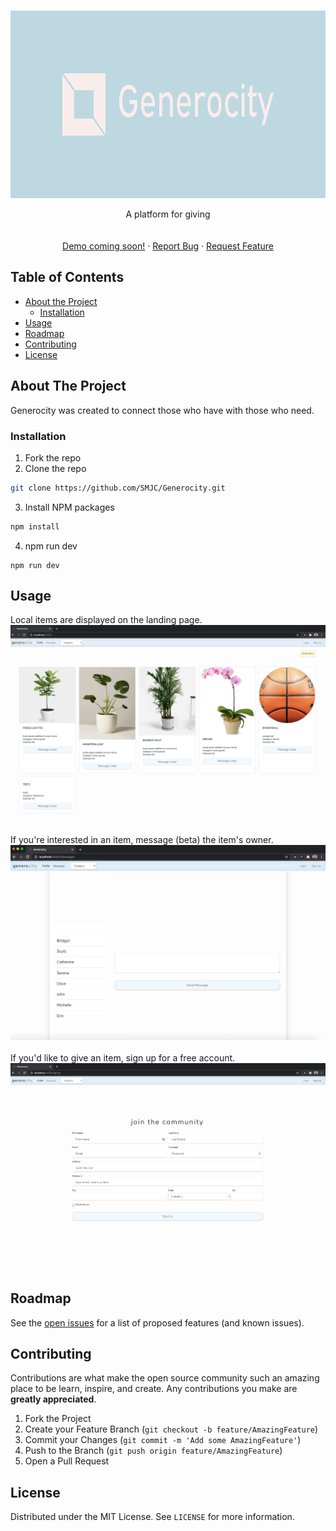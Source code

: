 
<!--
*** Thanks for checking out this README Template. If you have a suggestion that would
*** make this better, please fork the repo and create a pull request or simply open
*** an issue with the tag "enhancement".
*** Thanks again! Now go create something AMAZING! :D
-->





<!-- PROJECT SHIELDS -->
<!--
*** I'm using markdown "reference style" links for readability.
*** Reference links are enclosed in brackets [ ] instead of parentheses ( ).
*** See the bottom of this document for the declaration of the reference variables
*** for contributors-url, forks-url, etc. This is an optional, concise syntax you may use.
*** https://www.markdownguide.org/basic-syntax/#reference-style-links
-->
<!-- [![Contributors][contributors-shield]][contributors-url]
[![Forks][forks-shield]][forks-url]
[![Stargazers][stars-shield]][stars-url]
[![Issues][issues-shield]][issues-url]
[![MIT License][license-shield]][license-url]
[![LinkedIn][linkedin-shield]][linkedin-url] -->



<!-- PROJECT LOGO -->
<br />
<p align="center">
 <p align="center">
  <img
    alt="path-19 logo"
    src="./assets/logo.png"
    height="300"
  />
     </p>

  <p align="center">
    A platform for giving
    <br />
<!--     <a href="https://github.com/wellhaus/path-19.git"><strong>Docs coming soon!</strong></a> -->
    <br />
    <br />
    <a href="https://github.com/SMJC/Generocity.git">Demo coming soon!</a>
    ·
    <a href="https://github.com/SMJC/Generocity.git/issues">Report Bug</a>
    ·
    <a href="https://github.com/SMJC/Generocity.git/issues">Request Feature</a>
  </p>
</p>



<!-- TABLE OF CONTENTS -->
## Table of Contents

* [About the Project](#about-the-project)
  * [Installation](#installation)
* [Usage](#usage)
* [Roadmap](#roadmap)
* [Contributing](#contributing)
* [License](#license)
<!--  * [Contact](#contact)
* [Acknowledgements](#acknowledgements)  -->



<!-- ABOUT THE PROJECT -->
## About The Project

<!-- [![Product Name Screen Shot][product-screenshot]](https://example.com) -->
  Generocity was created to connect those who have with those who need. 



<!-- GETTING STARTED -->


<!-- ### Prerequisites

This is an example of how to list things you need to use the software and how to install them.
* npm
```sh
npm install npm@latest -g
``` -->

### Installation

1. Fork the repo
2. Clone the repo
```sh
git clone https://github.com/SMJC/Generocity.git
```
3. Install NPM packages
```sh
npm install
```
4. npm run dev
```JS
npm run dev
```



<!-- USAGE EXAMPLES -->
## Usage

Local items are displayed on the landing page.  
![Default Filepath](./assets/landing-ss.png)      <br />
 <br /> 
If you're interested in an item, message (beta) the item's owner.<br />
 ![Default Filepath](./assets/messages-ss.png)     <br />
 <br />
If you'd like to give an item, sign up for a free account.<br />
 ![Default Filepath](./assets/signup-ss.png)     <br />
<br />
<!-- _For more examples, please refer to the [Documentation](https://example.com)_ -->



<!-- ROADMAP -->
## Roadmap

See the [open issues](https://github.com/SMJC/Generocity.git/issues) for a list of proposed features (and known issues).



<!-- CONTRIBUTING -->
## Contributing

Contributions are what make the open source community such an amazing place to be learn, inspire, and create. Any contributions you make are **greatly appreciated**.

1. Fork the Project
2. Create your Feature Branch (`git checkout -b feature/AmazingFeature`)
3. Commit your Changes (`git commit -m 'Add some AmazingFeature'`)
4. Push to the Branch (`git push origin feature/AmazingFeature`)
5. Open a Pull Request



<!-- LICENSE -->
## License

Distributed under the MIT License. See `LICENSE` for more information.



<!-- CONTACT -->


<!-- Your Name - [@your_twitter](https://twitter.com/your_username) - email@example.com

Project Link: [https://github.com/your_username/repo_name](https://github.com/your_username/repo_name) -->



<!-- ACKNOWLEDGEMENTS -->



<!-- * [GitHub Emoji Cheat Sheet](https://www.webpagefx.com/tools/emoji-cheat-sheet)
* [Img Shields](https://shields.io)
* [Choose an Open Source License](https://choosealicense.com)
* [GitHub Pages](https://pages.github.com)
* [Animate.css](https://daneden.github.io/animate.css)
* [Loaders.css](https://connoratherton.com/loaders)
* [Slick Carousel](https://kenwheeler.github.io/slick)
* [Smooth Scroll](https://github.com/cferdinandi/smooth-scroll)
* [Sticky Kit](http://leafo.net/sticky-kit)
* [JVectorMap](http://jvectormap.com)
* [Font Awesome](https://fontawesome.com) -->





<!-- MARKDOWN LINKS & IMAGES -->
<!-- https://www.markdownguide.org/basic-syntax/#reference-style-links -->
[contributors-shield]: https://img.shields.io/github/contributors/othneildrew/Best-README-Template.svg?style=flat-square
[contributors-url]: https://github.com/othneildrew/Best-README-Template/graphs/contributors
[forks-shield]: https://img.shields.io/github/forks/othneildrew/Best-README-Template.svg?style=flat-square
[forks-url]: https://github.com/othneildrew/Best-README-Template/network/members
[stars-shield]: https://img.shields.io/github/stars/othneildrew/Best-README-Template.svg?style=flat-square
[stars-url]: https://github.com/othneildrew/Best-README-Template/stargazers
[issues-shield]: https://img.shields.io/github/issues/othneildrew/Best-README-Template.svg?style=flat-square
[issues-url]: https://github.com/othneildrew/Best-README-Template/issues
[license-shield]: https://img.shields.io/github/license/othneildrew/Best-README-Template.svg?style=flat-square
[license-url]: https://github.com/othneildrew/Best-README-Template/blob/master/LICENSE.txt
[linkedin-shield]: https://img.shields.io/badge/-LinkedIn-black.svg?style=flat-square&logo=linkedin&colorB=555
[linkedin-url]: https://linkedin.com/in/othneildrew
[product-screenshot]: images/screenshot.png
